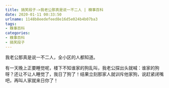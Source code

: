 ```yaml
---
title: 搞笑段子->我老公那真是说一不二人 | 糗事百科
date: 2020-01-11 00:33:50
urlname: 1148b8eedefeed8e16d5e024b4b07ba3
tags: 
- 糗事百科
categories:
- 糗事百科
- 搞笑段子
---
```

我老公那真是说一不二人，全小区的人都知道。

有一天晚上正要睡觉呢，楼下不知谁家的狗乱叫，我老公探出头就喊：谁家的狗呀？还让不让人睡觉了，我日了狗了！结果立刻那家人就训斥他家狗，说赶紧闭嘴吧，再叫人家就来日你了！



